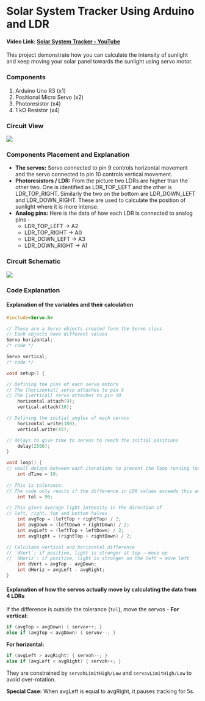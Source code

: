 # Solar System Tracker Using Arduino and LDR
#### Video Link: [Solar System Tracker - YouTube](https://www.youtube.com/watch?v=WvijIBj12nI&list=PLWqnlHhsmcI4eBDLBtaZs16XZq0WL1SlP&index=40)

This project demonstrate how you can calculate the intensity of sunlight and keep moving your solar panel towards the sunlight using servo motor.
### Components
1. Arduino Uno R3 (x1)
2. Positional Micro Servo (x2)
3. Photoresistor (x4)
4. 1 kΩ Resistor (x4)

### Circuit View
![](https://lh7-rt.googleusercontent.com/docsz/AD_4nXdcb7WDVYt4ws5L4GEqtgCkLN3tCT9Ni_trsoA56sYKEojfDeovWsnwKC4xo2l-n3YpKz-saVb-bmcMghFNWU6huZMmoBjtsnMtH3dudO7ZjvXsJXNzZg-Ajh-IaxCG3fcGlawaQw?key=GpTTvGIJQ4TL-FgKQCt63g)

### Components Placement and Explanation
- **The servos:** Servo connected to pin 9 controls horizontal movement and the servo connected to pin 10 controls vertical movement.
- **Photoresistors / LDR:** From the picture two LDRs are higher than the other two. One is identified as LDR_TOP_LEFT and the other is LDR_TOP_RIGHT. Similarly the two on the bottom are LDR_DOWN_LEFT and LDR_DOWN_RIGHT. These are used to calculate the position of sunlight where it is more intense.
- **Analog pins:** Here is the data of how each LDR is connected to analog pins -
	- LDR_TOP_LEFT → A2
	- LDR_TOP_RIGHT → A0
	- LDR_DOWN_LEFT → A3
	- LDR_DOWN_RIGHT → A1

### Circuit Schematic
![](https://lh7-rt.googleusercontent.com/docsz/AD_4nXdFh2tUmoSvNOUGXFP-wCI9QhK45bhwMDp8FVJk0O8W6tAarEAe5NXiOXaQ0xGWGw-XBfYkQXIIbHfbmYKH2Imfq7LicW8Ft8EtU8n8jPB0mSmfACdlgKIvrH0HA1x-DzqWPdEOTA?key=GpTTvGIJQ4TL-FgKQCt63g)

### Code Explanation
#### Explanation of the variables and their calculation
```cpp
#include<Servo.h>

// These are a Servo objects created form the Servo class
// Each objects have different values
Servo horizontal;
/* code */

Servo vertical;
/* code */

void setup() {

// Defining the pins of each servo motors
// The [horizontal] servo attaches to pin 9
// The [vertical] servo attaches to pin 10
	horizontal.attach(9);
	vertical.attach(10);

// Defining the initial angles of each servos
	horizontal.write(180);
	vertical.write(45);

// delays to give time to servos to reach the initial positions
	delay(2500);
}

void loop() {
// small delays between each iterations to prevent the loop running too fast
	int dTime = 10;
	
// This is tolerance.
// The code only reacts if the difference in LDR values exceeds this amount.
	int tol = 90;

// This gives average light intensity in the direction of
// left, right, top and bottom halves
	int avgTop = (leftTop + rightTop) / 2;
	int avgDown = (leftDown + rightDown) / 2;
	int avgLeft = (leftTop + leftDown) / 2;
	int avgRight = (rightTop + rightDown) / 2;

// Calculate vertical and horizontal difference
// `dVert`: if positive, light is stronger at top → move up
// `dHoriz`: if positive, light is stronger on the left → move left
	int dVert = avgTop - avgDown;
	int dHoriz = avgLeft - avgRight;
}
```

#### Explanation of how the servos actually move by calculating the data from 4 LDRs
If the difference is outside the tolerance (`tol`), move the servos -
**For vertical:**
```cpp
if (avgTop > avgDown) { servov++; } 
else if (avgTop < avgDown) { servov--; }
```

**For horizontal:**
```cpp
if (avgLeft > avgRight) { servoh--; } 
else if (avgLeft < avgRight) { servoh++; }
```

They are constrained by `servohLimitHigh/Low` and `servovLimitHigh/Low` to avoid over-rotation.

**Special Case:** When avgLeft is equal to avgRight, it pauses tracking for 5s.
